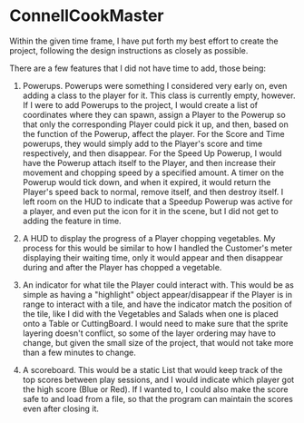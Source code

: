 # ConnellCookMaster
 
Within the given time frame, I have put forth my best effort to create the project, following the design instructions as closely as possible.

There are a few features that I did not have time to add, those being:

1. Powerups. Powerups were something I considered very early on, even adding a class to the player for it. This class is currently empty, however.
If I were to add Powerups to the project, I would create a list of coordinates where they can spawn, assign a Player to the Powerup so that only the
corresponding Player could pick it up, and then, based on the function of the Powerup, affect the player.
For the Score and Time powerups, they would simply add to the Player's score and time respectively, and then disappear.
For the Speed Up Powerup, I would have the Powerup attach itself to the Player, and then increase their movement and chopping speed by a specified amount. A timer on the Powerup would tick down, and when it expired, it would return the Player's speed back to normal, remove itself, and then destroy itself.
I left room on the HUD to indicate that a Speedup Powerup was active for a player, and even put the icon for it in the scene, but I did not get to adding the feature in time.

2. A HUD to display the progress of a Player chopping vegetables. My process for this would be similar to how I handled the Customer's meter displaying their waiting time, only it would appear and then disappear during and after the Player has chopped a vegetable.

3. An indicator for what tile the Player could interact with. This would be as simple as having a "highlight" object appear/disappear if the Player is in range to interact with a tile, and have the indicator match the position of the tile, like I did with the Vegetables and Salads when one is placed onto a Table or CuttingBoard.
I would need to make sure that the sprite layering doesn't conflict, so some of the layer ordering may have to change, but given the small size of the project, that would not take more than a few minutes to change.

3. A scoreboard. This would be a static List that would keep track of the top scores between play sessions, and I would indicate which player got the high score (Blue or Red).
If I wanted to, I could also make the score safe to and load from a file, so that the program can maintain the scores even after closing it.